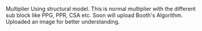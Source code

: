 Multiplier Using structural model.
This is normal multiplier with the different sub block like PPG, PPR, CSA etc. Soon will upload Booth's Algorithm.   Uploaded an image for better understanding.
